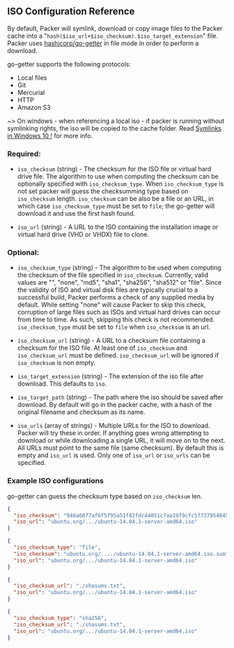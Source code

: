 ## ISO Configuration Reference

By default, Packer will symlink, download or copy image files to the Packer
cache into a "`hash($iso_url+$iso_checksum).$iso_target_extension`" file.
Packer uses [hashicorp/go-getter](https://github.com/hashicorp/go-getter) in
file mode in order to perform a download.

go-getter supports the following protocols:

* Local files
* Git
* Mercurial
* HTTP
* Amazon S3


\~&gt; On windows - when referencing a local iso - if packer is running without
symlinking rights, the iso will be copied to the cache folder. Read [Symlinks
in Windows 10
!](https://blogs.windows.com/buildingapps/2016/12/02/symlinks-windows-10/) for
more info.

### Required:

-   `iso_checksum` (string) - The checksum for the ISO file or virtual hard
    drive file. The algorithm to use when computing the checksum can be
    optionally specified with `iso_checksum_type`. When `iso_checksum_type` is
    not set packer will guess the checksumming type based on `iso_checksum`
    length. `iso_checksum` can be also be a file or an URL, in which case
    `iso_checksum_type` must be set to `file`; the go-getter will download it
    and use the first hash found.

-   `iso_url` (string) - A URL to the ISO containing the installation image or
    virtual hard drive (VHD or VHDX) file to clone.

### Optional:

-   `iso_checksum_type` (string) - The algorithm to be used when computing the
    checksum of the file specified in `iso_checksum`. Currently, valid values
    are "", "none", "md5", "sha1", "sha256", "sha512" or "file". Since the
    validity of ISO and virtual disk files are typically crucial to a
    successful build, Packer performs a check of any supplied media by default.
    While setting "none" will cause Packer to skip this check, corruption of
    large files such as ISOs and virtual hard drives can occur from time to
    time. As such, skipping this check is not recommended. `iso_checksum_type`
    must be set to `file` when `iso_checksum` is an url.

-   `iso_checksum_url` (string) - A URL to a checksum file containing a
    checksum for the ISO file. At least one of `iso_checksum` and
    `iso_checksum_url` must be defined. `iso_checksum_url` will be ignored if
    `iso_checksum` is non empty.

-   `iso_target_extension` (string) - The extension of the iso file after
    download. This defaults to `iso`.

-   `iso_target_path` (string) - The path where the iso should be saved after
    download. By default will go in the packer cache, with a hash of the
    original filename and checksum as its name.

-   `iso_urls` (array of strings) - Multiple URLs for the ISO to download.
    Packer will try these in order. If anything goes wrong attempting to
    download or while downloading a single URL, it will move on to the next.
    All URLs must point to the same file (same checksum). By default this is
    empty and `iso_url` is used. Only one of `iso_url` or `iso_urls` can be
    specified.

### Example ISO configurations

go-getter can guess the checksum type based on `iso_checksum` len.

``` json
{ 
  "iso_checksum": "946a6077af6f5f95a51f82fdc44051c7aa19f9cfc5f737954845a6050543d7c2", 
  "iso_url": "ubuntu.org/.../ubuntu-14.04.1-server-amd64.iso"
}
```

``` json
{ 
  "iso_checksum_type": "file",
  "iso_checksum": "ubuntu.org/..../ubuntu-14.04.1-server-amd64.iso.sum",
  "iso_url": "ubuntu.org/.../ubuntu-14.04.1-server-amd64.iso"
}
```

``` json
{ 
  "iso_checksum_url": "./shasums.txt", 
  "iso_url": "ubuntu.org/.../ubuntu-14.04.1-server-amd64.iso"
}
```

``` json
{ 
  "iso_checksum_type": "sha256",
  "iso_checksum_url": "./shasums.txt",
  "iso_url": "ubuntu.org/.../ubuntu-14.04.1-server-amd64.iso"
}
```
